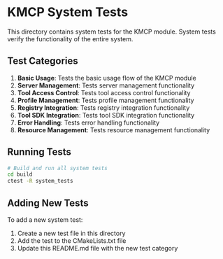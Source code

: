 # KMCP System Tests

This directory contains system tests for the KMCP module. System tests verify the functionality of the entire system.

## Test Categories

1. **Basic Usage**: Tests the basic usage flow of the KMCP module
2. **Server Management**: Tests server management functionality
3. **Tool Access Control**: Tests tool access control functionality
4. **Profile Management**: Tests profile management functionality
5. **Registry Integration**: Tests registry integration functionality
6. **Tool SDK Integration**: Tests tool SDK integration functionality
7. **Error Handling**: Tests error handling functionality
8. **Resource Management**: Tests resource management functionality

## Running Tests

```bash
# Build and run all system tests
cd build
ctest -R system_tests
```

## Adding New Tests

To add a new system test:

1. Create a new test file in this directory
2. Add the test to the CMakeLists.txt file
3. Update this README.md file with the new test category
